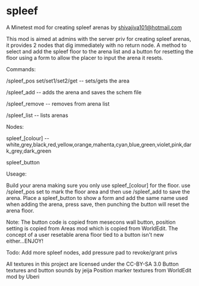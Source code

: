 # spleef
A Minetest mod for creating spleef arenas by shivajiva101@hotmail.com

This mod is aimed at admins with the server priv for creating spleef arenas, it provides 2 nodes that dig immediately with no return node. A method to select and add the spleef floor to the arena list and a button for resetting the floor using a form to  allow the placer to input the arena it resets.

Commands:

/spleef_pos set/set1/set2/get -- sets/gets the area

/spleef_add <name>  -- adds the arena and saves the schem file

/spleef_remove <name> -- removes <name> from arena list

/spleef_list -- lists arenas

Nodes:

spleef_[colour] -- white,grey,black,red,yellow,orange,mahenta,cyan,blue,green,violet,pink,dark_grey,dark_green

spleef_button

Useage:

Build your arena making sure you only use spleef_[colour] for the floor. use /spleef_pos set to mark the floor area and then use /spleef_add <name> to save the arena. Place a spleef_button to show a form and add the same name used when adding the arena, press save, then punching the button will reset the arena floor.

Note: The button code is copied from mesecons wall button, position setting is copied from Areas mod which is copied from WorldEdit. The concept of a user resetable arena floor tied to a button isn't new either...ENJOY!

Todo: Add more spleef nodes, add pressure pad to revoke/grant privs

All textures in this project are licensed under the CC-BY-SA 3.0
Button textures and button sounds by jeija
Position marker textures from WorldEdit mod by Uberi
